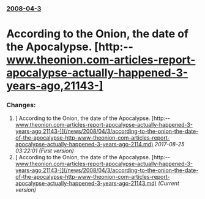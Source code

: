 ### [2008-04-3](/news/2008/04/3/index.md)

#  According to the Onion, the date of the Apocalypse. [http:--www.theonion.com-articles-report-apocalypse-actually-happened-3-years-ago,21143-]




### Changes:

1. [ According to the Onion, the date of the Apocalypse. [http:--www.theonion.com-articles-report-apocalypse-actually-happened-3-years-ago,21143-]](/news/2008/04/3/according-to-the-onion-the-date-of-the-apocalypse-http-www-theonion-com-articles-report-apocalypse-actually-happened-3-years-ago-2114.md) _2017-08-25 03:22:01 (First version)_
1. [ According to the Onion, the date of the Apocalypse. [http:--www.theonion.com-articles-report-apocalypse-actually-happened-3-years-ago,21143-]](/news/2008/04/3/according-to-the-onion-the-date-of-the-apocalypse-http-www-theonion-com-articles-report-apocalypse-actually-happened-3-years-ago-21143.md) _(Current version)_
